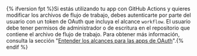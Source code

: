 {% ifversion fpt %}Si estás utilizando tu app con GitHub Actions y quieres modificar los archivos de flujo de trabajo, debes autenticarte por parte del usuario con un token de OAuth que incluya el alcance `workflow`. El usuario debe tener permisos de administrador o de escritura en el repositorio que contiene el archivo de flujo de trabajo. Para obtener más información, consulta la sección "[Entender los alcances para las apps de OAuth](/apps/building-oauth-apps/understanding-scopes-for-oauth-apps/#available-scopes)".{% endif %}
